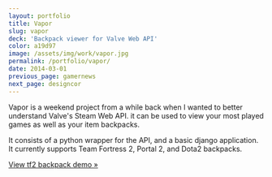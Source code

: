 ```yaml
---
layout: portfolio
title: Vapor
slug: vapor
deck: 'Backpack viewer for Valve Web API'
color: a19d97
image: /assets/img/work/vapor.jpg
permalink: /portfolio/vapor/
date: 2014-03-01
previous_page: gamernews
next_page: designcor
---
```


Vapor is a weekend project from a while back when I wanted to better understand Valve's Steam Web API. it can be used to view your most played games as well as your item backpacks.

It consists of a python wrapper for the API, and a basic django application. It currently supports Team Fortress 2, Portal 2, and Dota2 backpacks.

[View tf2 backpack demo &raquo;](http://vapor.underlost.net/id/underlost/tf2)
